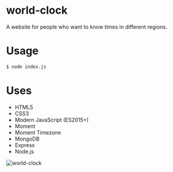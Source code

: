 # world-clock
A website for people who want to know times in different regions.
# Usage
```bash
$ node index.js
```
# Uses
* HTML5
* CSS3
* Modern JavaScript (ES2015+)
* Moment
* Moment Timezone
* MongoDB
* Express
* Node.js

![world-clock](https://user-images.githubusercontent.com/27325328/31964549-31239574-b8b9-11e7-889e-af0aa18d7224.gif)
